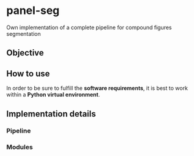 # panel-seg

Own implementation of a complete pipeline for compound figures segmentation

## Objective

## How to use

In order to be sure to fulfill the **software requirements**, it is best to work within a **Python virtual environment**.


## Implementation details

### Pipeline

### Modules

